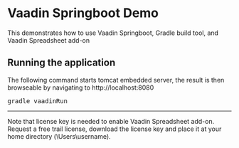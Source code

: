 Vaadin Springboot Demo
==============

This demonstrates how to use Vaadin Springboot, Gradle build tool, and Vaadin Spreadsheet add-on 


Running the application
-------------------
The following command starts tomcat embedded server, the result is then browseable by navigating to http://localhost:8080
<pre>gradle vaadinRun</pre>

-------------------
Note that license key is needed to enable Vaadin Spreadsheet add-on. Request a free trail license, download the license key and 
place it at your home directory (\Users\username\).
